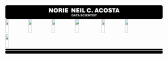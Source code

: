 


<div style = "display: flex; flex-direction: column; align-items: center;">
    <!-- HEADER -->
    <img src = "IMPORT FILES/PROFILEHeader.png" alt = "Profile Header" style = "width: 100%;"/>
    <div>
        <!-- E-MAIL BUTTON LINK -->
        <a href = "#"><img src = "BUTTONEmail.svg" width = "14%" height = 45></a>
        <!-- PHONE BUTTON LINK -->
        <a href = "#"><img src = "BUTTONEmail.svg" width = "14%" height = 45></a>
        <!-- LINKEDIN BUTTON LINK -->
        <a href = "https://linkedin.com/in/norzzielein"><img src = "BUTTONEmail.svg" width = "14%" height = 45></a>
        <!-- GITHUB BUTTON LINK -->
        <a href = "https://github.com/norzzielein"><img src = "BUTTONEmail.svg" width = "16%" height = 45></a>
        <!-- FACEBOOK BUTTON LINK -->
        <a href = "https://facebook.com/norzzielein"><img src = "BUTTONEmail.svg" width = "14%" height = 45></a>
        <!-- INSTAGRAM BUTTON LINK -->
        <a href = "https://instagram.com/norzzielein"><img src = "BUTTONEmail.svg" width = "14%" height = 45></a>
        <!-- TWITTER BUTTON LINK -->
        <a href = "https://twitter.com/norzzielein"><img src = "BUTTONEmail.svg" width = "14%" height = 45></a>
    <div align = "center" style = "width: 100%;">
    <!-- FOOTER -->
    <img src = "IMPORT FILES/PROFILEFooter.png" alt = "Profile Header" style = "width: 100%;"/>
</div>
